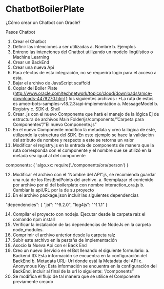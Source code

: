 # ChatbotBoilerPlate
¿Cómo crear un Chatbot con Oracle?

Pasos Chatbot 
1.	Crear el Chatbot
2.	Definir las intenciones a ser utilizadas
a.	Nombre
b.	Ejemplos
3.	Entreno las intenciones del Chatbot utilizando un modelo lingüístico o Machine Learning
4.	Crear un BackEnd
5.	Crear una nueva Api
6.	Para efectos de esta integración, no se requerirá login para el acceso a esta.
7.	Bajar el archivo de JavaScript scaffold
8.	Copiar del Boiler Plate (http://www.oracle.com/technetwork/topics/cloud/downloads/amce-downloads-4478270.html ) los siguientes archivos :
*La ruta de estos es amce-bots-samples-v18.2.3\api-implementation
a.	MessageModel
b.	Registry
c.	SDK
d.	Shell
9.	Crear .js con el nuevo Componente que hará el manejo de la lógica
Ej de estructura de archivos
Main Folder/js/components/”Carpeta para Componentes”/”El nuevo Componente.js”
10.	En el nuevo Componente modifico la metadata y creo la lógica de este, utilizando la estructura del SDK. En este ejemplo se hace la validación del atributo de nombre y respecto a este se retorna un valor
11.	Modificar el registry.js en la entrada de components de manera que la ruta corresponda con el componente y el nombre que se utilizó en la metada sea igual al del componente

  components: {
    'algo.xx: require('./components/ora/person')
  }
  
12.	Modificar el archivo con el “Nombre del API”.js, se recomienda guardar una ruta de los RestEndPoints del archivo.
a.	Reemplazar el contenido por archivo por el del boilerplate con nombre interaction_ora.js
b.	Cambiar la apiURL por la de su proyecto
13.	En el archivo package.json incluir las siguientes dependencias

  "dependencies": {
  "joi": "^9.2.0",
  "log4js": "^1.1.1"
}

14.	Compilar el proyecto con nodejs. Ejecutar desde la carpeta raíz el comando npm install
15.	Verificar la instalación de las dependencias de NodeJs en la carpeta node_modules.
16.	Comprimir el archivo anterior desde la carpeta raíz
17.	Subir este archivo en la pestaña de implementación
18.	Asocio la Nueva Api con el Back End
19.	Creo un nuevo Servicio en el Bot llenando el siguiente formulario:
a.	Backend ID: Esta información se encuentra en la configuración del BackEnd
b.	Metadata URL: Url donde está la Metadata del API
c.	Anonymous Key: Esta información se encuentra en la configuración del BackEnd, incluir al final de la url lo siguiente: “/components”
20.	Se modifica el flujo de tal manera que se utilice el Componente previamente creado
